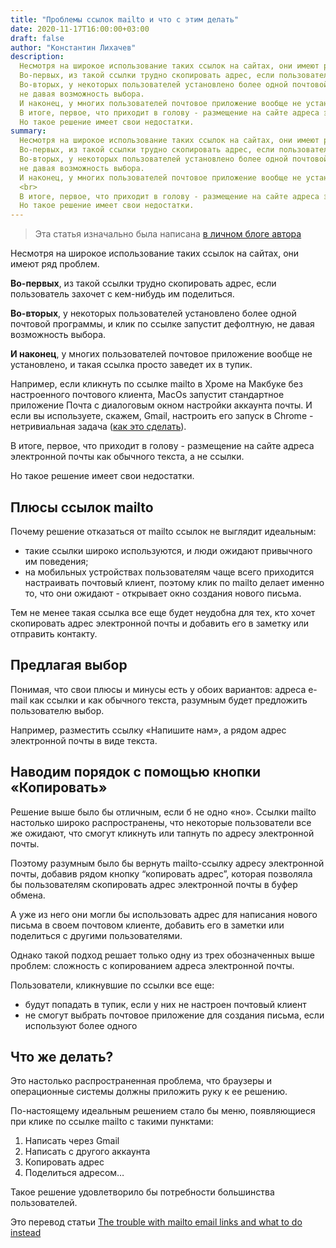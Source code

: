 ```yaml
---
title: "Проблемы ссылок mailto и что с этим делать"
date: 2020-11-17T16:00:00+03:00
draft: false
author: "Константин Лихачев"
description:
  Несмотря на широкое использование таких ссылок на сайтах, они имеют ряд проблем.
  Во-первых, из такой ссылки трудно скопировать адрес, если пользователь захочет с кем-нибудь им поделиться.
  Во-вторых, у некоторых пользователей установлено более одной почтовой программы, и клик по ссылке запустит дефолтную,
  не давая возможность выбора.
  И наконец, у многих пользователей почтовое приложение вообще не установлено, и такая ссылка просто заведет их в тупик.
  В итоге, первое, что приходит в голову - размещение на сайте адреса электронной почты как обычного текста, а не ссылки.
  Но такое решение имеет свои недостатки.  
summary:
  Несмотря на широкое использование таких ссылок на сайтах, они имеют ряд проблем.
  Во-первых, из такой ссылки трудно скопировать адрес, если пользователь захочет с кем-нибудь им поделиться.
  Во-вторых, у некоторых пользователей установлено более одной почтовой программы, и клик по ссылке запустит дефолтную,
  не давая возможность выбора.
  И наконец, у многих пользователей почтовое приложение вообще не установлено, и такая ссылка просто заведет их в тупик.  
  <br>      
  В итоге, первое, что приходит в голову - размещение на сайте адреса электронной почты как обычного текста, а не ссылки.
  Но такое решение имеет свои недостатки. 
---
```


>Эта статья изначально была написана [в личном блоге автора](https://k.likhachev.site/blog/webdev/mailto/)

Несмотря на широкое использование таких ссылок на сайтах, они имеют ряд проблем.

**Во-первых**, из такой ссылки трудно скопировать адрес, если пользователь захочет с кем-нибудь им поделиться.

**Во-вторых**, у некоторых пользователей установлено более одной почтовой программы, и клик по ссылке запустит дефолтную, не давая возможность выбора.

**И наконец**, у многих пользователей почтовое приложение вообще не установлено, и такая ссылка просто заведет их в тупик.

Например, если кликнуть по ссылке mailto в Хроме на Макбуке без настроенного почтового клиента, MacOs запустит стандартное приложение Почта с диалоговым окном настройки аккаунта почты. И если вы используете, скажем, Gmail, настроить его запуск в Chrome - нетривиальная задача ([как это сделать](https://support.google.com/a/users/answer/9308783?hl=ru)).

В итоге, первое, что приходит в голову - размещение на сайте адреса электронной почты как обычного текста, а не ссылки.

Но такое решение имеет свои недостатки.

Плюсы ссылок mailto
-------------------

Почему решение отказаться от mailto ссылок не выглядит идеальным:

*   такие ссылки широко используются, и люди ожидают привычного им поведения;
*   на мобильных устройствах пользователям чаще всего приходится настраивать почтовый клиент, поэтому клик по mailto делает именно то, что они ожидают - открывает окно создания нового письма.

Тем не менее такая ссылка все еще будет неудобна для тех, кто хочет скопировать адрес электронной почты и добавить его в заметку или отправить контакту.

Предлагая выбор
---------------

Понимая, что свои плюсы и минусы есть у обоих вариантов: адреса e-mail как ссылки и как обычного текста, разумным будет предложить пользователю выбор.

Например, разместить ссылку «Напишите нам», а рядом адрес электронной почты в виде текста.

Наводим порядок с помощью кнопки «Копировать»
---------------------------------------------

Решение выше было бы отличным, если б не одно «но». Ссылки mailto настолько широко распространены, что некоторые пользователи все же ожидают, что смогут кликнуть или тапнуть по адресу электронной почты.

Поэтому разумным было бы вернуть mailto-ссылку адресу электронной почты, добавив рядом кнопку “копировать адрес”, которая позволяла бы пользователям скопировать адрес электронной почты в буфер обмена.

А уже из него они могли бы использовать адрес для написания нового письма в своем почтовом клиенте, добавить его в заметки или поделиться с другими пользователями.

Однако такой подход решает только одну из трех обозначенных выше проблем: сложность с копированием адреса электронной почты.

Пользователи, кликнувшие по ссылки все еще:

*   будут попадать в тупик, если у них не настроен почтовый клиент
*   не смогут выбрать почтовое приложение для создания письма, если используют более одного

Что же делать?
--------------

Это настолько распространенная проблема, что браузеры и операционные системы должны приложить руку к ее решению.

По-настоящему идеальным решением стало бы меню, появляющиеся при клике по ссылке mailto с такими пунктами:

1.  Написать через Gmail
2.  Написать с другого аккаунта
3.  Копировать адрес
4.  Поделиться адресом…

Такое решение удовлетворило бы потребности большинства пользователей.

Это перевод статьи [The trouble with mailto email links and what to do instead](https://adamsilver.io/articles/the-trouble-with-mailto-email-links-and-what-to-do-instead/)
